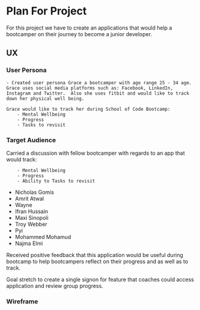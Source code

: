 # Plan For Project

For this project we have to create an applications that would help a bootcamper on their journey to become a junior developer.

## UX

### User Persona

    - Created user persona Grace a bootcamper with age range 25 - 34 age.  Grace uses social media platforms such as: Facebook, LinkedIn, Instagram and Twitter.  Also she uses fitbit and would like to track down her physical well being.

    Grace would like to track her during School of Code Bootcamp:
        - Mental Wellbeing
        - Progress
        - Tasks to revisit

### Target Audience

Carried a discussion with fellow bootcamper with regards to an app that would track:

        - Mental Wellbeing
        - Progress
        - Ability to Tasks to revisit

- Nicholas Gomis
- Amrit Atwal
- Wayne
- Ifran Hussain
- Maxi Sinopoli
- Troy Webber
- Pyi
- Mohammed Mohamud
- Najma Elmi

Received positive feedback that this application would be useful during bootcamp to help bootcampers reflect on their progress and as well as to track.

Goal stretch to create a single signon for feature that coaches could access application and review group progress.

### Wireframe
